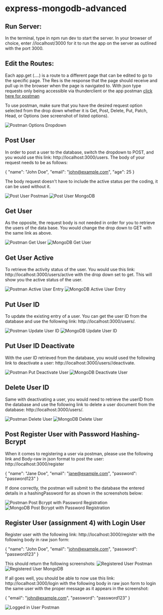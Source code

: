 # express-mongodb-advanced
## Run Server:

In the terminal, type in npm run dev to start the server. In your browser of choice, enter //localhost/3000 for it to run the app on the server as outlined with the port 3000.

## Edit the Routes:

Each app.get (....) is a route to a different page that can be edited to go to the specific page. The Res is the response that the page should receive and pull up in the browser when the page is navigated to. With json type requests only being accessible via thunderclient or the app postman [click here for postman](https://www.postman.com/explore)

To use postman, make sure that you have the desired request option selected from the drop down whether it is Get, Post, Delete, Put, Patch, Head, or Options (see screenshot of listed options). 

![Postman Options Dropdown](/postman%20options.png)

## Post User
In order to post a user to the database, switch the dropdown to POST, and you would use this link: http://localhost:3000/users. The body of your request needs to be as follows:

{
  "name": "John Doe",
  "email": "john@example.com",
  "age": 25
}

The body request doesn't have to include the active status per the coding, it can be used without it. 

![Post User Postman](/images/postmanuserpost.png)
![Post User MongoDB](/images/mongodbpostuserentry.png)

## Get User
As the opposite, the request body is not needed in order for you to retrieve the users of the data base. You would change the drop down to GET with the same link as above. 

![Postman Get User](/images/postmangetusers.png)
![MongoDB Get User](/images/mongodbpostuserentry.png)

## Get User Active
To retrieve the activity status of the user. You would use this link: http://localhost:3000/users/active with the drop down set to get. This will show you the active status of the user. 

![Postman Active User Entry](/images/postmangetactiveusers.png)
![MongoDB Active User Entry](/images/mongodbpostuserentry.png)

## Put User ID
To update the existing entry of a user. You can get the user ID from the database and use the following link: http://localhost:3000/users/<user-id>.

![Postman Update User ID](/images/postmanputuserid.png)
![MongoDB Update User ID](/images/mongodbputuserid.png)

## Put User ID Deactivate
With the user ID retrieved from the database, you would used the following link to deactivate a user: http://localhost:3000/users/<user-id>/deactivate.

![Postman Put Deactivate User](/images/postmanputdeactivateuser.png)
![MongoDB Deactivate User](/images/mongodbputdeactivateuser.png)

## Delete User ID
Same with deactivating a user, you would need to retrieve the userID from the database and use the following link to delete a user document from the database: http://localhost:3000/users/<user-id>.

![Postman Delete User](/images/postmanddeleteuser.png)
![MongoDB Delete User](/images/mongodbdeleteuser.png)

## Post Register User with Password Hashing-Bcrypt

When it comes to registering a user via postman, please use the following link and Body-raw in json format to post the user: http://localhost:3000/register

{
  "name": "Jane Doe",
  "email": "jane@example.com",
  "password": "password123"
}

If done correctly, the postman will submit to the database the entered details in a hashingPassword for as shown in the screenshots below:

![Postman Post Bcrypt with Password Registration](/images/postmanpostregister.png)
![MongoDB Post Bcrypt with Password Registration](/images/mongodbpostregister.png)

## Register User (assignment 4) with Login User

Register user with the following link: http://localhost:3000/register with the following body in raw json form: 

{
  "name": "John Doe",
  "email": "john@example.com",
  "password": "password123"
}

This should return the following screenshots:
![Registered User Postman](/images/postmanuserregistrationwithlogin.png)
![Registered User MongoDB](/images/mongodbuserregistrationwithlogin.png)

If all goes well, you should be able to now use this link:  http://localhost:3000/login with the following body in raw json form to login the same user with the proper message as it appears in the screenshot:

{
  "email": "john@example.com",
  "password": "password123"
}

![Logged in User Postman](/images/postmanloggedinuser.png)
